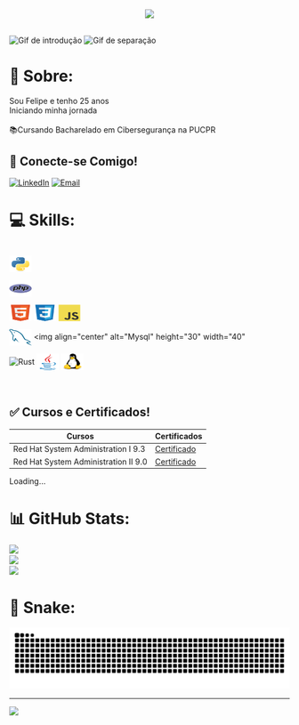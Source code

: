 <div align="center">
<img src="https://www.svgrepo.com/show/415194/files-hack-secret.svg" align="center" style="width: 10%" />
</div><br>

![Gif de introdução](https://user-images.githubusercontent.com/74038190/225813708-98b745f2-7d22-48cf-9150-083f1b00d6c9.gif)
![Gif de separação](https://user-images.githubusercontent.com/74038190/212284100-561aa473-3905-4a80-b561-0d28506553ee.gif)

# 💫 Sobre:
Sou Felipe e tenho 25 anos<br>Iniciando minha jornada<br><br>📚Cursando Bacharelado em Cibersegurança na PUCPR

## 📱 Conecte-se Comigo!

[![LinkedIn](https://img.shields.io/badge/LinkedIn-black?style=for-the-badge&logo=linkedin&logoColor=white)](https://www.linkedin.com/in/felipe-fernandes-bortolino-3953041a6)
[![Email](https://img.shields.io/badge/Gmail-black?style=for-the-badge&logo=gmail&logoColor=red)](mailto:imaidenxx@proton.me)

# 💻 Skills:
<div style="display: inline_block"><br>

  <img align="center" alt="Python" height="30" width="40" src="https://raw.githubusercontent.com/devicons/devicon/master/icons/python/python-original.svg">

  <img align="center" alt="HTML" height="30" width="40"
src="https://raw.githubusercontent.com/devicons/devicon/master/icons/php/php-original.svg">

  <img align="center" alt="PHP" height="30" width="40" src="https://raw.githubusercontent.com/devicons/devicon/master/icons/html5/html5-original.svg">

  <img align="center" alt="CSS" height="30" width="40" src="https://raw.githubusercontent.com/devicons/devicon/master/icons/css3/css3-original.svg">

  <img align="center" alt="JS" height="30" width="40" src="https://raw.githubusercontent.com/devicons/devicon/master/icons/javascript/javascript-original.svg">

  <img align="center" alt="Mysql" height="30" width="40"
src="https://raw.githubusercontent.com/devicons/devicon/master/icons/mysql/mysql-original.svg">
  <img align="center" alt="Mysql" height="30" width="40"

<img align="center" alt="Rust" height="30" width="40" src="https://www.svgrepo.com/show/374056/rust.svg">

  <img align="center" alt="Java" height="30" width="40" src="https://raw.githubusercontent.com/devicons/devicon/master/icons/java/java-original.svg">

<img align="center" alt="Linux" height="30" width="40" src="https://raw.githubusercontent.com/devicons/devicon/master/icons/linux/linux-original.svg">
</div>
<br> 
</br>

## ✅ Cursos e Certificados!
|Cursos | Certificados |
|-------|--------------|
|Red Hat System Administration I 9.3| [Certificado](mailto:imaidenxx@proton.me)|
|Red Hat System Administration II 9.0| [Certificado](mailto:imaidenxx@proton.me)|
Loading...

# 📊 GitHub Stats:
![](https://github-readme-stats.vercel.app/api?username=maidenzinho&theme=dark&hide_border=false&include_all_commits=false&count_private=false)<br/>
![](https://github-readme-streak-stats.herokuapp.com/?user=maidenzinho&theme=dark&hide_border=false)<br/>
![](https://github-readme-stats.vercel.app/api/top-langs/?username=maidenzinho&theme=dark&hide_border=false&include_all_commits=false&count_private=false&layout=compact)

# 🐍 Snake:
<picture>
  <source media="(prefers-color-scheme: dark)" srcset="https://raw.githubusercontent.com/maidenzinho/maidenzinho/output/github-contribution-grid-snake-dark.svg">
  <source media="(prefers-color-scheme: light)" srcset="https://raw.githubusercontent.com/maidenzinho/maidenzinho/output/github-contribution-grid-snake.svg">
  <img alt="github contribution grid snake animation" src="https://raw.githubusercontent.com/maidenzinho/maidenzinho/output/github-contribution-grid-snake.svg">
</picture>

---
[![](https://visitcount.itsvg.in/api?id=maidenzinho&icon=5&color=0)](https://visitcount.itsvg.in)

<!-- Proudly created with GPRM ( https://gprm.itsvg.in ) -->
